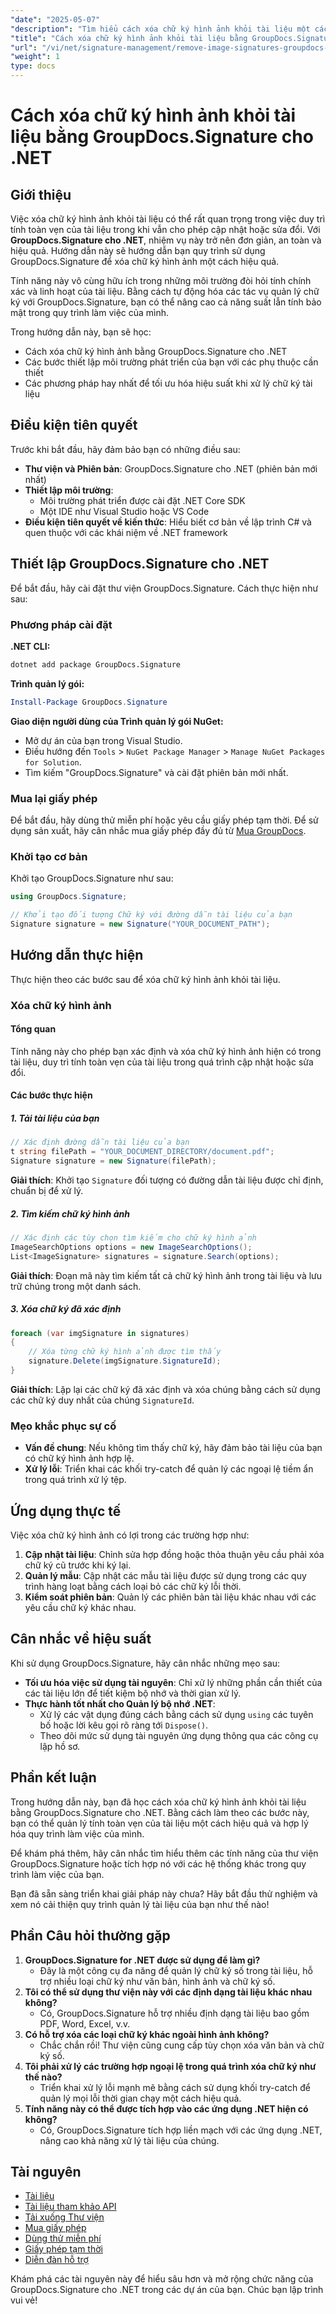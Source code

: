 ```yaml
---
"date": "2025-05-07"
"description": "Tìm hiểu cách xóa chữ ký hình ảnh khỏi tài liệu một cách hiệu quả với GroupDocs.Signature dành cho .NET. Đơn giản hóa quy trình làm việc tài liệu và duy trì tính toàn vẹn."
"title": "Cách xóa chữ ký hình ảnh khỏi tài liệu bằng GroupDocs.Signature cho .NET"
"url": "/vi/net/signature-management/remove-image-signatures-groupdocs-dotnet/"
"weight": 1
type: docs
---
```

# Cách xóa chữ ký hình ảnh khỏi tài liệu bằng GroupDocs.Signature cho .NET

## Giới thiệu

Việc xóa chữ ký hình ảnh khỏi tài liệu có thể rất quan trọng trong việc duy trì tính toàn vẹn của tài liệu trong khi vẫn cho phép cập nhật hoặc sửa đổi. Với **GroupDocs.Signature cho .NET**, nhiệm vụ này trở nên đơn giản, an toàn và hiệu quả. Hướng dẫn này sẽ hướng dẫn bạn quy trình sử dụng GroupDocs.Signature để xóa chữ ký hình ảnh một cách hiệu quả.

Tính năng này vô cùng hữu ích trong những môi trường đòi hỏi tính chính xác và linh hoạt của tài liệu. Bằng cách tự động hóa các tác vụ quản lý chữ ký với GroupDocs.Signature, bạn có thể nâng cao cả năng suất lẫn tính bảo mật trong quy trình làm việc của mình.

Trong hướng dẫn này, bạn sẽ học:
- Cách xóa chữ ký hình ảnh bằng GroupDocs.Signature cho .NET
- Các bước thiết lập môi trường phát triển của bạn với các phụ thuộc cần thiết
- Các phương pháp hay nhất để tối ưu hóa hiệu suất khi xử lý chữ ký tài liệu

## Điều kiện tiên quyết

Trước khi bắt đầu, hãy đảm bảo bạn có những điều sau:

- **Thư viện và Phiên bản**: GroupDocs.Signature cho .NET (phiên bản mới nhất)
- **Thiết lập môi trường**:
  - Môi trường phát triển được cài đặt .NET Core SDK
  - Một IDE như Visual Studio hoặc VS Code
- **Điều kiện tiên quyết về kiến thức**: Hiểu biết cơ bản về lập trình C# và quen thuộc với các khái niệm về .NET framework

## Thiết lập GroupDocs.Signature cho .NET

Để bắt đầu, hãy cài đặt thư viện GroupDocs.Signature. Cách thực hiện như sau:

### Phương pháp cài đặt

**.NET CLI:**

```bash
dotnet add package GroupDocs.Signature
```

**Trình quản lý gói:**

```powershell
Install-Package GroupDocs.Signature
```

**Giao diện người dùng của Trình quản lý gói NuGet:**

- Mở dự án của bạn trong Visual Studio.
- Điều hướng đến `Tools` > `NuGet Package Manager` > `Manage NuGet Packages for Solution`.
- Tìm kiếm "GroupDocs.Signature" và cài đặt phiên bản mới nhất.

### Mua lại giấy phép

Để bắt đầu, hãy dùng thử miễn phí hoặc yêu cầu giấy phép tạm thời. Để sử dụng sản xuất, hãy cân nhắc mua giấy phép đầy đủ từ [Mua GroupDocs](https://purchase.groupdocs.com/buy).

### Khởi tạo cơ bản

Khởi tạo GroupDocs.Signature như sau:

```csharp
using GroupDocs.Signature;

// Khởi tạo đối tượng Chữ ký với đường dẫn tài liệu của bạn
Signature signature = new Signature("YOUR_DOCUMENT_PATH");
```

## Hướng dẫn thực hiện

Thực hiện theo các bước sau để xóa chữ ký hình ảnh khỏi tài liệu.

### Xóa chữ ký hình ảnh

#### Tổng quan

Tính năng này cho phép bạn xác định và xóa chữ ký hình ảnh hiện có trong tài liệu, duy trì tính toàn vẹn của tài liệu trong quá trình cập nhật hoặc sửa đổi.

#### Các bước thực hiện

##### 1. Tải tài liệu của bạn

```csharp
// Xác định đường dẫn tài liệu của bạn
t string filePath = "YOUR_DOCUMENT_DIRECTORY/document.pdf";
Signature signature = new Signature(filePath);
```

**Giải thích**: Khởi tạo `Signature` đối tượng có đường dẫn tài liệu được chỉ định, chuẩn bị để xử lý.

##### 2. Tìm kiếm chữ ký hình ảnh

```csharp
// Xác định các tùy chọn tìm kiếm cho chữ ký hình ảnh
ImageSearchOptions options = new ImageSearchOptions();
List<ImageSignature> signatures = signature.Search(options);
```

**Giải thích**: Đoạn mã này tìm kiếm tất cả chữ ký hình ảnh trong tài liệu và lưu trữ chúng trong một danh sách.

##### 3. Xóa chữ ký đã xác định

```csharp
foreach (var imgSignature in signatures)
{
    // Xóa từng chữ ký hình ảnh được tìm thấy
    signature.Delete(imgSignature.SignatureId);
}
```

**Giải thích**: Lặp lại các chữ ký đã xác định và xóa chúng bằng cách sử dụng các chữ ký duy nhất của chúng `SignatureId`.

### Mẹo khắc phục sự cố

- **Vấn đề chung**: Nếu không tìm thấy chữ ký, hãy đảm bảo tài liệu của bạn có chữ ký hình ảnh hợp lệ.
- **Xử lý lỗi**: Triển khai các khối try-catch để quản lý các ngoại lệ tiềm ẩn trong quá trình xử lý tệp.

## Ứng dụng thực tế

Việc xóa chữ ký hình ảnh có lợi trong các trường hợp như:
1. **Cập nhật tài liệu**: Chỉnh sửa hợp đồng hoặc thỏa thuận yêu cầu phải xóa chữ ký cũ trước khi ký lại.
2. **Quản lý mẫu**: Cập nhật các mẫu tài liệu được sử dụng trong các quy trình hàng loạt bằng cách loại bỏ các chữ ký lỗi thời.
3. **Kiểm soát phiên bản**: Quản lý các phiên bản tài liệu khác nhau với các yêu cầu chữ ký khác nhau.

## Cân nhắc về hiệu suất

Khi sử dụng GroupDocs.Signature, hãy cân nhắc những mẹo sau:
- **Tối ưu hóa việc sử dụng tài nguyên**: Chỉ xử lý những phần cần thiết của các tài liệu lớn để tiết kiệm bộ nhớ và thời gian xử lý.
- **Thực hành tốt nhất cho Quản lý bộ nhớ .NET**:
  - Xử lý các vật dụng đúng cách bằng cách sử dụng `using` các tuyên bố hoặc lời kêu gọi rõ ràng tới `Dispose()`.
  - Theo dõi mức sử dụng tài nguyên ứng dụng thông qua các công cụ lập hồ sơ.

## Phần kết luận

Trong hướng dẫn này, bạn đã học cách xóa chữ ký hình ảnh khỏi tài liệu bằng GroupDocs.Signature cho .NET. Bằng cách làm theo các bước này, bạn có thể quản lý tính toàn vẹn của tài liệu một cách hiệu quả và hợp lý hóa quy trình làm việc của mình.

Để khám phá thêm, hãy cân nhắc tìm hiểu thêm các tính năng của thư viện GroupDocs.Signature hoặc tích hợp nó với các hệ thống khác trong quy trình làm việc của bạn.

Bạn đã sẵn sàng triển khai giải pháp này chưa? Hãy bắt đầu thử nghiệm và xem nó cải thiện quy trình quản lý tài liệu của bạn như thế nào!

## Phần Câu hỏi thường gặp

1. **GroupDocs.Signature for .NET được sử dụng để làm gì?**
   - Đây là một công cụ đa năng để quản lý chữ ký số trong tài liệu, hỗ trợ nhiều loại chữ ký như văn bản, hình ảnh và chữ ký số.
2. **Tôi có thể sử dụng thư viện này với các định dạng tài liệu khác nhau không?**
   - Có, GroupDocs.Signature hỗ trợ nhiều định dạng tài liệu bao gồm PDF, Word, Excel, v.v.
3. **Có hỗ trợ xóa các loại chữ ký khác ngoài hình ảnh không?**
   - Chắc chắn rồi! Thư viện cũng cung cấp tùy chọn xóa văn bản và chữ ký số.
4. **Tôi phải xử lý các trường hợp ngoại lệ trong quá trình xóa chữ ký như thế nào?**
   - Triển khai xử lý lỗi mạnh mẽ bằng cách sử dụng khối try-catch để quản lý mọi lỗi thời gian chạy một cách hiệu quả.
5. **Tính năng này có thể được tích hợp vào các ứng dụng .NET hiện có không?**
   - Có, GroupDocs.Signature tích hợp liền mạch với các ứng dụng .NET, nâng cao khả năng xử lý tài liệu của chúng.

## Tài nguyên

- [Tài liệu](https://docs.groupdocs.com/signature/net/)
- [Tài liệu tham khảo API](https://reference.groupdocs.com/signature/net/)
- [Tải xuống Thư viện](https://releases.groupdocs.com/signature/net/)
- [Mua giấy phép](https://purchase.groupdocs.com/buy)
- [Dùng thử miễn phí](https://releases.groupdocs.com/signature/net/)
- [Giấy phép tạm thời](https://purchase.groupdocs.com/temporary-license/)
- [Diễn đàn hỗ trợ](https://forum.groupdocs.com/c/signature/)

Khám phá các tài nguyên này để hiểu sâu hơn và mở rộng chức năng của GroupDocs.Signature cho .NET trong các dự án của bạn. Chúc bạn lập trình vui vẻ!